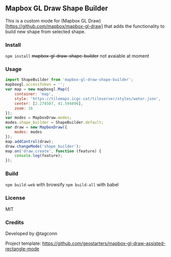 ## Mapbox GL Draw Shape Builder
This is a custom mode for (Mapbox GL Draw) [https://github.com/mapbox/mapbox-gl-draw] that adds the functionality to build new shape from selected shape.

### Install
`npm install` <del>mapbox-gl-draw-shape-builder</del>  not avaiable at moment

### Usage
```js
import ShapeBuilder from 'mapbox-gl-draw-shape-builder';
mapboxgl.accessToken = '';
var map = new mapboxgl.Map({
	container: 'map',
	style: 'https://tilemaps.icgc.cat/tileserver/styles/water.json',
	center: [2.278507, 41.594896],
	zoom: 16
});
var modes = MapboxDraw.modes;
modes.shape_builder = ShapeBuilder.default;
var draw = new MapboxDraw({
	modes: modes
});
map.addControl(draw);
draw.changeMode('shape_builder');
map.on('draw.create', function (feature) {
	console.log(feature);
});
```

### Build
`npm build-web` with browsify
`npm build-all` with babel

### License
MIT

### Credits
Developed by @tagconn

Project template:
https://github.com/geostarters/mapbox-gl-draw-assisted-rectangle-mode